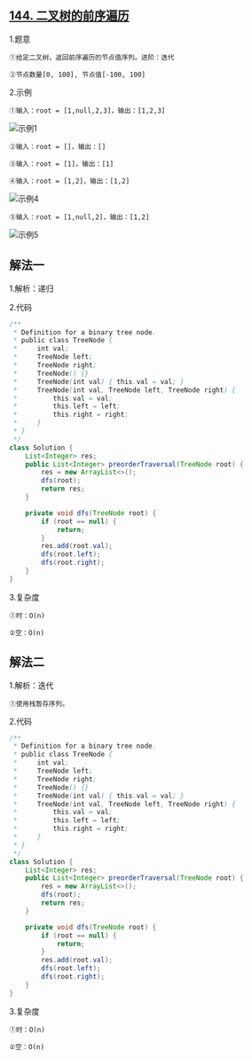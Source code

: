 ## [144. 二叉树的前序遍历]()
1.题意

    ①给定二叉树，返回前序遍历的节点值序列。进阶：迭代

    ②节点数量[0, 100], 节点值[-100, 100]

2.示例

    ①输入：root = [1,null,2,3]，输出：[1,2,3]
![示例1](https://assets.leetcode.com/uploads/2020/09/15/inorder_1.jpg)

    ②输入：root = []，输出：[]

    ③输入：root = [1]，输出：[1]

    ④输入：root = [1,2]，输出：[1,2]
![示例4](https://assets.leetcode.com/uploads/2020/09/15/inorder_5.jpg)

    ⑤输入：root = [1,null,2]，输出：[1,2]
![示例5](https://assets.leetcode.com/uploads/2020/09/15/inorder_4.jpg)
## 解法一

1.解析：递归

2.代码
```java
/**
 * Definition for a binary tree node.
 * public class TreeNode {
 *     int val;
 *     TreeNode left;
 *     TreeNode right;
 *     TreeNode() {}
 *     TreeNode(int val) { this.val = val; }
 *     TreeNode(int val, TreeNode left, TreeNode right) {
 *         this.val = val;
 *         this.left = left;
 *         this.right = right;
 *     }
 * }
 */
class Solution {
    List<Integer> res;
    public List<Integer> preorderTraversal(TreeNode root) {
        res = new ArrayList<>();
        dfs(root);
        return res;
    }

    private void dfs(TreeNode root) {
        if (root == null) {
            return;
        }
        res.add(root.val);
        dfs(root.left);
        dfs(root.right);
    }
}
```


3.复杂度

    ①时：O(n)

    ②空：O(n)
## 解法二
1.解析：迭代

    ①使用栈暂存序列。

2.代码
```java
/**
 * Definition for a binary tree node.
 * public class TreeNode {
 *     int val;
 *     TreeNode left;
 *     TreeNode right;
 *     TreeNode() {}
 *     TreeNode(int val) { this.val = val; }
 *     TreeNode(int val, TreeNode left, TreeNode right) {
 *         this.val = val;
 *         this.left = left;
 *         this.right = right;
 *     }
 * }
 */
class Solution {
    List<Integer> res;
    public List<Integer> preorderTraversal(TreeNode root) {
        res = new ArrayList<>();
        dfs(root);
        return res;
    }

    private void dfs(TreeNode root) {
        if (root == null) {
            return;
        }
        res.add(root.val);
        dfs(root.left);
        dfs(root.right);
    }
}
```

3.复杂度

    ①时：O(n)

    ②空：O(n)
